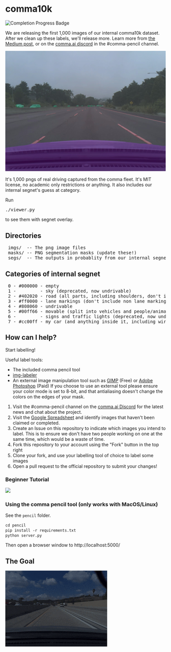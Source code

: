 # comma10k

![Completion Progress Badge](https://img.shields.io/endpoint?url=https%3A%2F%2Fcomma-pencil-completion-badge.cc.workers.dev%2Fbadge.json)

We are releasing the first 1,000 images of our internal comma10k dataset. After we clean up these labels, we'll release more. Learn more from [the Medium post](https://medium.com/@comma_ai/crowdsourced-segnet-you-can-help-2e683244a039), or on the [comma.ai discord](http://discord.comma.ai) in the #comma-pencil channel.

![Alt](sample.jpg "First image from the dataset")

It's 1,000 pngs of real driving captured from the comma fleet. It's MIT license, no academic only restrictions or anything. It also includes our internal segnet's guess at category.

Run <pre>./viewer.py</pre> to see them with segnet overlay.

## Directories

<pre>
 imgs/  -- The png image files
 masks/ -- PNG segmentation masks (update these!)
 segs/  -- The outputs in probablity from our internal segnet (unreleased, too big)
</pre>

## Categories of internal segnet

<pre>
 0 - #000000 - empty
 1 -         - sky (deprecated, now undrivable)
 2 - #402020 - road (all parts, including shoulders, don't include private driveways but include public)
 3 - #ff0000 - lane markings (don't include non lane markings like turn arrows and crosswalks)
 4 - #808060 - undrivable
 5 - #00ff66 - movable (split into vehicles and people/animals?, actually don't)
 6 -         - signs and traffic lights (deprecated, now undrivable)
 7 - #cc00ff - my car (and anything inside it, including wires, mounts, etc...)
</pre>

## How can I help?

Start labelling!

Useful label tools:
 - The included comma pencil tool
 - [img-labeler](https://erikbernheim.github.io/img-labeler/)
 - An external image manipulation tool such as [GIMP](https://www.gimp.org/downloads/) (Free) or [Adobe Photoshop](https://www.adobe.com/products/photoshop.html) (Paid)
If you choose to use an external tool please ensure your color mode is set to 8-bit, and that antialiasing doesn't change the colors on the edges of your mask.

1. Visit the #comma-pencil channel on the [comma.ai Discord](http://discord.comma.ai) for the latest news and chat about the project.
2. Visit the [Google Spreadsheet](https://docs.google.com/spreadsheets/d/1T1kQx-d6iupRlC4ErCyDO9LM59N9cQTSCeXYDSHM3C8/edit) and identify images that haven't been claimed or completed.
3. Create an Issue on this repository to indicate which images you intend to label. This is to ensure we don't have two people working on one at the same time, which would be a waste of time.
4. Fork this repository to your account using the "Fork" button in the top right
5. Clone your fork, and use your labelling tool of choice to label some images
6. Open a pull request to the official repository to submit your changes!

### Beginner Tutorial
<a href="https://www.youtube.com/watch?v=T7s814VJegQ" title="img-labeler Tutorial Video" rel="noopener"><img src="https://i.imgur.com/hbEzbX5.png" width="300px"></a>

### Using the comma pencil tool (only works with MacOS/Linux)

See the `pencil` folder. 

```
cd pencil
pip install -r requirements.txt
python server.py
```

Then open a browser window to http://localhost:5000/

## The Goal

![Alt](sample.gif "Animated GIF showing mask")
